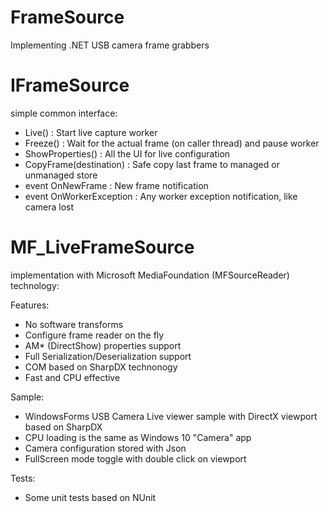 # FrameSource
Implementing .NET USB camera frame grabbers

# IFrameSource
simple common interface:

- Live() : Start live capture worker
- Freeze() : Wait for the actual frame (on caller thread) and pause worker
- ShowProperties() : All the UI for live configuration
- CopyFrame(destination) : Safe copy last frame to managed or unmanaged store
- event OnNewFrame : New frame notification
- event OnWorkerException : Any worker exception notification, like camera lost

# MF_LiveFrameSource
implementation with Microsoft MediaFoundation (MFSourceReader) technology: 

Features:
- No software transforms
- Configure frame reader on the fly
- AM* (DirectShow) properties support
- Full Serialization/Deserialization support
- COM based on SharpDX technonogy
- Fast and CPU effective

Sample:
- WindowsForms USB Camera Live viewer sample with DirectX viewport based on SharpDX 
- CPU loading is the same as Windows 10 "Camera" app
- Camera configuration stored with Json
- FullScreen mode toggle with double click on viewport

Tests:
- Some unit tests based on NUnit
